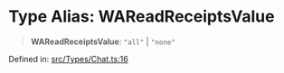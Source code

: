 # Type Alias: WAReadReceiptsValue

> **WAReadReceiptsValue**: `"all"` \| `"none"`

Defined in: [src/Types/Chat.ts:16](https://github.com/Fokusdotid/bail/blob/82f46c566476ac566bfd781dede14412fcdfb787/src/Types/Chat.ts#L16)
